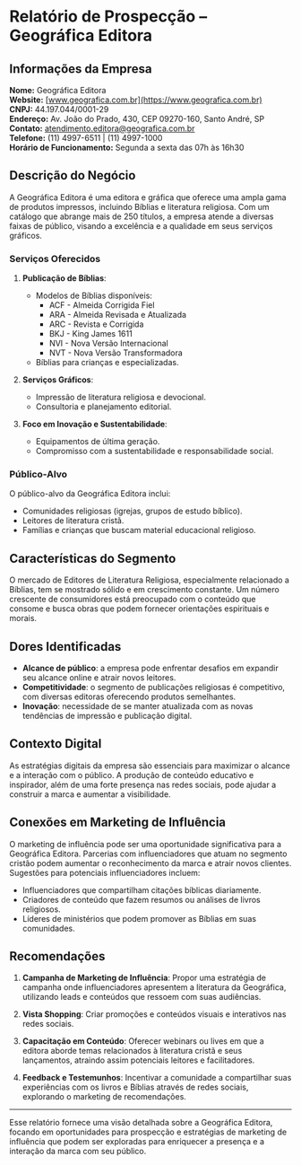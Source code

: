 # Relatório de Prospecção – Geográfica Editora

## Informações da Empresa
**Nome:** Geográfica Editora  
**Website:** [www.geografica.com.br](https://www.geografica.com.br)  
**CNPJ:** 44.197.044/0001-29  
**Endereço:** Av. João do Prado, 430, CEP 09270-160, Santo André, SP  
**Contato:** atendimento.editora@geografica.com.br  
**Telefone:** (11) 4997-6511 | (11) 4997-1000  
**Horário de Funcionamento:** Segunda a sexta das 07h às 16h30  

## Descrição do Negócio
A Geográfica Editora é uma editora e gráfica que oferece uma ampla gama de produtos impressos, incluindo Bíblias e literatura religiosa. Com um catálogo que abrange mais de 250 títulos, a empresa atende a diversas faixas de público, visando a excelência e a qualidade em seus serviços gráficos.

### Serviços Oferecidos
1. **Publicação de Bíblias**:
   - Modelos de Bíblias disponíveis:
     - ACF - Almeida Corrigida Fiel
     - ARA - Almeida Revisada e Atualizada
     - ARC - Revista e Corrigida
     - BKJ - King James 1611
     - NVI - Nova Versão Internacional
     - NVT - Nova Versão Transformadora
   - Bíblias para crianças e especializadas.

2. **Serviços Gráficos**:
   - Impressão de literatura religiosa e devocional.
   - Consultoria e planejamento editorial.

3. **Foco em Inovação e Sustentabilidade**:
   - Equipamentos de última geração.
   - Compromisso com a sustentabilidade e responsabilidade social.

### Público-Alvo
O público-alvo da Geográfica Editora inclui:
- Comunidades religiosas (igrejas, grupos de estudo bíblico).
- Leitores de literatura cristã.
- Famílias e crianças que buscam material educacional religioso.

## Características do Segmento
O mercado de Editores de Literatura Religiosa, especialmente relacionado a Bíblias, tem se mostrado sólido e em crescimento constante. Um número crescente de consumidores está preocupado com o conteúdo que consome e busca obras que podem fornecer orientações espirituais e morais. 

## Dores Identificadas
- **Alcance de público**: a empresa pode enfrentar desafios em expandir seu alcance online e atrair novos leitores.
- **Competitividade**: o segmento de publicações religiosas é competitivo, com diversas editoras oferecendo produtos semelhantes.
- **Inovação**: necessidade de se manter atualizada com as novas tendências de impressão e publicação digital.

## Contexto Digital
As estratégias digitais da empresa são essenciais para maximizar o alcance e a interação com o público. A produção de conteúdo educativo e inspirador, além de uma forte presença nas redes sociais, pode ajudar a construir a marca e aumentar a visibilidade.

## Conexões em Marketing de Influência
O marketing de influência pode ser uma oportunidade significativa para a Geográfica Editora. Parcerias com influenciadores que atuam no segmento cristão podem aumentar o reconhecimento da marca e atrair novos clientes. Sugestões para potenciais influenciadores incluem:
- Influenciadores que compartilham citações bíblicas diariamente.
- Criadores de conteúdo que fazem resumos ou análises de livros religiosos.
- Líderes de ministérios que podem promover as Bíblias em suas comunidades.

## Recomendações
1. **Campanha de Marketing de Influência**: Propor uma estratégia de campanha onde influenciadores apresentem a literatura da Geográfica, utilizando leads e conteúdos que ressoem com suas audiências.
   
2. **Vista Shopping**: Criar promoções e conteúdos visuais e interativos nas redes sociais.

3. **Capacitação em Conteúdo**: Oferecer webinars ou lives em que a editora aborde temas relacionados à literatura cristã e seus lançamentos, atraindo assim potenciais leitores e facilitadores.

4. **Feedback e Testemunhos**: Incentivar a comunidade a compartilhar suas experiências com os livros e Bíblias através de redes sociais, explorando o marketing de recomendações.

---

Esse relatório fornece uma visão detalhada sobre a Geográfica Editora, focando em oportunidades para prospecção e estratégias de marketing de influência que podem ser exploradas para enriquecer a presença e a interação da marca com seu público.
